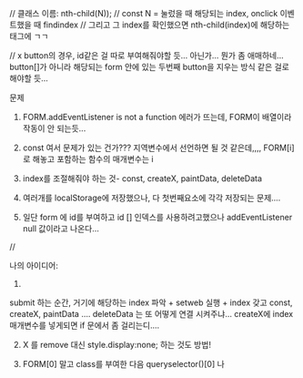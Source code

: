 // 클래스 이름: nth-child(N));
// const N = 눌렀을 때 해당되는 index, onclick 이벤트했을 때 findindex
// 그리고 그 index를 확인했으면 nth-child(index)에 해당하는 태그에 ㄱㄱ

// x button의 경우, id같은 걸 따로 부여해줘야할 듯... 아닌가... 뭔가 좀 애매하네... button[]가 아니라 해당되는 form 안에 있는 두번째 button을 지우는 방식 같은 걸로 해야할 듯...

문제 
1. FORM.addEventListener is not a function 에러가 뜨는데, FORM이 배열이라 작동이 안 되는듯...
2. const 여서 문제가 있는 건가??? 지역변수에서 선언하면 될 것 같은데,,,, FORM[i]로 해놓고 포함하는 함수의 매개변수는 i
3. index를 조절해줘야 하는 것- const, createX, paintData, deleteData
4. 여러개를 localStorage에 저장했으나, 다 첫번째요소에 각각 저장되는 문제....

5. 일단 form 에 id를 부여하고 id [] 인덱스를 사용하려고했으나 addEventListener null 값이라고 나온다...

// 


나의 아이디어: 

1. 
submit 하는 순간, 거기에 해당하는 index 파악 + setweb 실행 + index 갖고 const, createX, paintData .... deleteData 는 또 어떻게 연결 시켜주냐... createX에 index 매개변수를 넣게되면 if 문에서 좀 걸리는디....

2. X 를 remove 대신 style.display:none; 하는 것도 방법!

3. FORM[0] 말고 class를 부여한 다음 queryselector()[0] 나 
